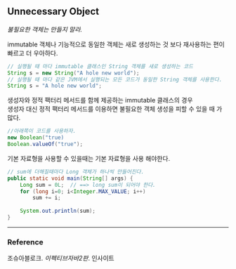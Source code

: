## Unnecessary Object
_불필요한 객체는 만들지 말라._

immutable 객체나 기능적으로 동일한 객체는 새로 생성하는 것 보다 재사용하는 편이 빠르고 더 우아하다.
```java
// 실행될 때 마다 immutable 클래스인 String 객체를 새로 생성하는 코드
String s = new String("A hole new world");
// 실행될 때 마다 같은 JVM에서 실행되는 모든 코드가 동일한 String 객체를 사용한다.
String s = "A hole new world";
```

생성자와 정적 팩터리 메서드를 함께 제공하는 immutable 클래스의 경우  
생성자 대신 정적 팩터리 메서드를 이용하면 불필요한 객체 생성을 피할 수 있을 때 가 많다.
```java
//아래쪽이 코드를 사용하자.
new Boolean("true)
Boolean.valueOf("true"); 
```

기본 자료형을 사용할 수 있을때는 기본 자료형을 사용 해야한다.
```java
// sum에 더해질때마다 Long 객체가 하나씩 만들어진다.
public static void main(String[] args) {
    Long sum = 0L;  // ==> long sum이 되어야 한다.
    for (long i=0; i<Integer.MAX_VALUE; i++)
        sum += i;
    
    System.out.println(sum);    
}
```

---
### Reference
조슈아블로크. _이펙티브자바2판_. 인사이트  
